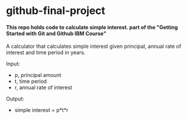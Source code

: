 <h1>github-final-project</h1>
<h4>This repo holds code to calculate simple interest. part of the "Getting Started with Git and Github IBM Course"</h4>

<body>
<p>A calculator that calculates simple interest given principal, annual rate of interest and time period in years.</p>
<p>Input:
<ul>
  <li>p, principal amount</li>
  <li>t, time period</li>
  <li>r, annual rate of interest</li>
</ul>
</p>
<p>Output:
<ul>
  <li>simple interest = p*t*r</li>
</ul>
</p>
</body>
